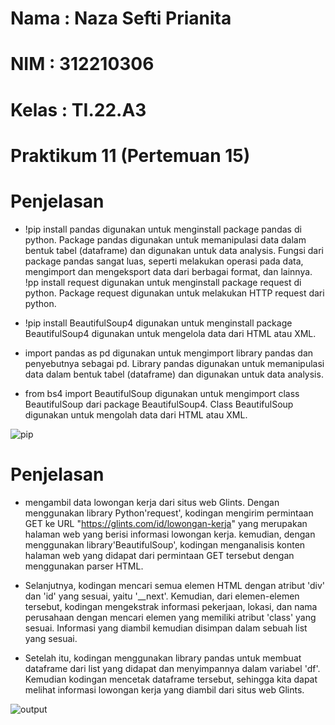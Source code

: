 # Nama : Naza Sefti Prianita

# NIM : 312210306

# Kelas : TI.22.A3

# Praktikum 11 (Pertemuan 15)

# Penjelasan

- !pip install pandas digunakan untuk menginstall package pandas di python. Package pandas digunakan untuk memanipulasi data dalam bentuk tabel (dataframe) dan digunakan untuk data analysis. Fungsi dari package pandas sangat luas, seperti melakukan operasi pada data, mengimport dan mengeksport data dari berbagai format, dan lainnya. !pp install request digunakan untuk menginstall package request di python. Package request digunakan untuk melakukan HTTP request dari python.

- !pip install BeautifulSoup4 digunakan untuk menginstall package BeautifulSoup4 digunakan untuk mengelola data dari HTML atau XML.

- import pandas as pd digunakan untuk mengimport library pandas dan penyebutnya sebagai pd. Library pandas digunakan untuk memanipulasi data dalam bentuk tabel (dataframe) dan digunakan untuk data analysis.

- from bs4 import BeautifulSoup digunakan untuk mengimport class BeautifulSoup dari package BeautifulSoup4. Class BeautifulSoup digunakan untuk mengolah data dari HTML atau XML.

![pip](https://user-images.githubusercontent.com/115772516/213188218-bdd61634-67e7-48a7-ba04-693d28c1295b.jpeg)

# Penjelasan

- mengambil data lowongan kerja dari situs web Glints. Dengan menggunakan library Python'request', kodingan mengirim permintaan GET ke URL "https://glints.com/id/lowongan-kerja" yang merupakan halaman web yang berisi informasi lowongan kerja. kemudian, dengan menggunakan library'BeautifulSoup', kodingan menganalisis konten halaman web yang didapat dari permintaan GET tersebut dengan menggunakan parser HTML.

- Selanjutnya, kodingan mencari semua elemen HTML dengan atribut 'div' dan 'id' yang sesuai, yaitu '__next'. Kemudian, dari elemen-elemen tersebut, kodingan mengekstrak informasi pekerjaan, lokasi, dan nama perusahaan dengan mencari elemen yang memiliki atribut 'class' yang sesuai. Informasi yang diambil kemudian disimpan dalam sebuah list yang sesuai.

- Setelah itu, kodingan menggunakan library pandas untuk membuat dataframe dari list yang didapat dan menyimpannya dalam variabel 'df'. Kemudian kodingan mencetak dataframe tersebut, sehingga kita dapat melihat informasi lowongan kerja yang diambil dari situs web Glints.

![output](https://user-images.githubusercontent.com/115772516/213190824-27cb93d8-a919-49c5-b05a-c3185bd4903c.jpeg)
